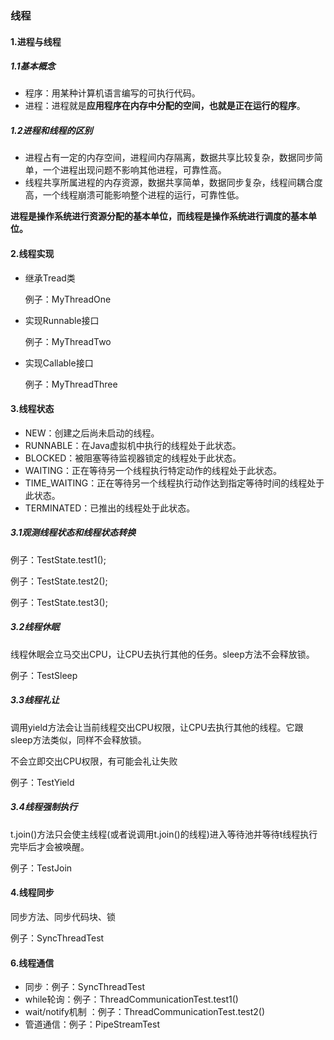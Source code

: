 ### 线程

#### 1.进程与线程

##### 1.1基本概念

- 程序：用某种计算机语言编写的可执行代码。
- 进程：进程就是**应用程序在内存中分配的空间，也就是正在运行的程序**。

##### 1.2进程和线程的区别

- 进程占有一定的内存空间，进程间内存隔离，数据共享比较复杂，数据同步简单，一个进程出现问题不影响其他进程，可靠性高。
- 线程共享所属进程的内存资源，数据共享简单，数据同步复杂，线程间耦合度高，一个线程崩溃可能影响整个进程的运行，可靠性低。

**进程是操作系统进行资源分配的基本单位，而线程是操作系统进行调度的基本单位。**

#### 2.线程实现

-  继承Tread类	

   例子：MyThreadOne

- 实现Runnable接口

  例子：MyThreadTwo

- 实现Callable接口

  例子：MyThreadThree

#### 3.线程状态

- NEW：创建之后尚未启动的线程。
- RUNNABLE：在Java虚拟机中执行的线程处于此状态。
- BLOCKED：被阻塞等待监视器锁定的线程处于此状态。
- WAITING：正在等待另一个线程执行特定动作的线程处于此状态。
- TIME_WAITING：正在等待另一个线程执行动作达到指定等待时间的线程处于此状态。
- TERMINATED：已推出的线程处于此状态。

##### 3.1观测线程状态和线程状态转换

例子：TestState.test1();

例子：TestState.test2();

例子：TestState.test3();

##### 3.2线程休眠

线程休眠会立马交出CPU，让CPU去执行其他的任务。sleep方法不会释放锁。

例子：TestSleep

##### 3.3线程礼让

调用yield方法会让当前线程交出CPU权限，让CPU去执行其他的线程。它跟sleep方法类似，同样不会释放锁。

不会立即交出CPU权限，有可能会礼让失败

例子：TestYield

##### 3.4线程强制执行

t.join()方法只会使主线程(或者说调用t.join()的线程)进入等待池并等待t线程执行完毕后才会被唤醒。

例子：TestJoin

#### 4.线程同步

同步方法、同步代码块、锁

例子：SyncThreadTest

#### 6.线程通信

- 同步：例子：SyncThreadTest
- while轮询：例子：ThreadCommunicationTest.test1()
- wait/notify机制 ：例子：ThreadCommunicationTest.test2()
- 管道通信：例子：PipeStreamTest



